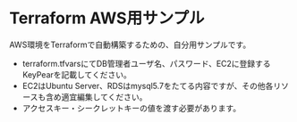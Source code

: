 # Terraform AWS用サンプル

AWS環境をTerraformで自動構築するための、自分用サンプルです。

  - terraform.tfvarsにてDB管理者ユーザ名、パスワード、EC2に登録するKeyPearを記載してください。
  - EC2はUbuntu Server、RDSはmysql5.7をたてる内容ですが、その他各リソースも含め適宜編集してください。
  - アクセスキー・シークレットキーの値を渡す必要があります。
